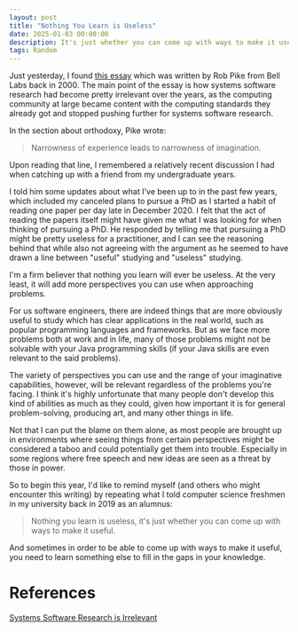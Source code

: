 ```yaml
---
layout: post
title: "Nothing You Learn is Useless"
date: 2025-01-03 00:00:00
description: It's just whether you can come up with ways to make it useful
tags: Random
---
```


Just yesterday, I found [this essay](https://doc.cat-v.org/bell_labs/utah2000/utah2000.pdf) which was written by Rob Pike from Bell Labs back in 2000. The main point of the essay is how systems software research had become pretty irrelevant over the years, as the computing community at large became content with the computing standards they already got and stopped pushing further for systems software research.

In the section about orthodoxy, Pike wrote:

> Narrowness of experience leads to narrowness of imagination.

Upon reading that line, I remembered a relatively recent discussion I had when catching up with a friend from my undergraduate years.

I told him some updates about what I've been up to in the past few years, which included my canceled plans to pursue a PhD as I started a habit of reading one paper per day late in December 2020. I felt that the act of reading the papers itself might have given me what I was looking for when thinking of pursuing a PhD. He responded by telling me that pursuing a PhD might be pretty useless for a practitioner, and I can see the reasoning behind that while also not agreeing with the argument as he seemed to have drawn a line between "useful" studying and "useless" studying.

I'm a firm believer that nothing you learn will ever be useless. At the very least, it will add more perspectives you can use when approaching problems.

For us software engineers, there are indeed things that are more obviously useful to study which has clear applications in the real world, such as popular programming languages and frameworks. But as we face more problems both at work and in life, many of those problems might not be solvable with your Java programming skills (if your Java skills are even relevant to the said problems). 

The variety of perspectives you can use and the range of your imaginative capabilities, however, will be relevant regardless of the problems you're facing. I think it's highly unfortunate that many people don't develop this kind of abilities as much as they could, given how important it is for general problem-solving, producing art, and many other things in life.

Not that I can put the blame on them alone, as most people are brought up in environments where seeing things from certain perspectives might be considered a taboo and could potentially get them into trouble. Especially in some regions where free speech and new ideas are seen as a threat by those in power.

So to begin this year, I'd like to remind myself (and others who might encounter this writing) by repeating what I told computer science freshmen in my university back in 2019 as an alumnus:

> Nothing you learn is useless, it's just whether you can come up with ways to make it useful.

And sometimes in order to be able to come up with ways to make it useful, you need to learn something else to fill in the gaps in your knowledge.

# References

[Systems Software Research is Irrelevant](https://doc.cat-v.org/bell_labs/utah2000/utah2000.pdf)
